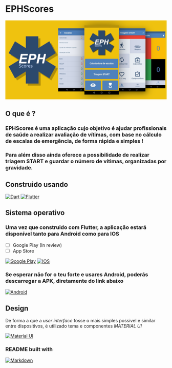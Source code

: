 # EPHScores

![Banner](UI/Images/App_banner.png)

## **O que é ?**

### EPHScores é uma aplicação cujo objetivo é ajudar profissionais de saúde a realizar avaliação de vítimas, com base no cálculo de escalas de emergência, de forma rápida e simples !

### Para além disso ainda oferece a possibilidade de realizar triagem START e guardar o número de vítimas, organizadas por gravidade.

## **Construido usando** 
[![Dart](https://img.shields.io/badge/Dart-0175C2?style=for-the-badge&logo=dart&logoColor=white)](https://dart.dev/)
[![Flutter](https://img.shields.io/badge/Flutter-02569B?style=for-the-badge&logo=flutter&logoColor=white)](https://flutter.dev/?gclsrc=ds&gclsrc=ds)

## **Sistema operativo**
### Uma vez que construido com Flutter, a aplicação estará disponível tanto para Android como para IOS

- [ ] Google Play (In review)
- [ ] App Store

[![Google Play](https://img.shields.io/badge/Google_Play-414141?style=for-the-badge&logo=google-play&logoColor=white)]() 
[![IOS](https://img.shields.io/badge/App_Store-0D96F6?style=for-the-badge&logo=app-store&logoColor=white)]()

### Se esperar não for o teu forte e usares Android, poderás descarregar a APK, diretamente do link abaixo
[![Android](https://img.shields.io/badge/Android-3DDC84?style=for-the-badge&logo=android&logoColor=white)](https://github.com/DavidAraujo98/EPHScores/raw/main/Release/app-release.apk)


## **Design**

De forma a que a *user interface* fosse o mais simples possivel e similar entre dispositivos, é utilizado tema e componentes *MATERIAL UI*

[![Material UI](https://img.shields.io/badge/Material--UI-0081CB?style=for-the-badge&logo=material-ui&logoColor=white)](https://material-ui.com/)

### **README built with**
[![Markdown](https://img.shields.io/badge/Markdown-000000?style=for-the-badge&logo=markdown&logoColor=white)](https://en.wikipedia.org/wiki/Markdown)
